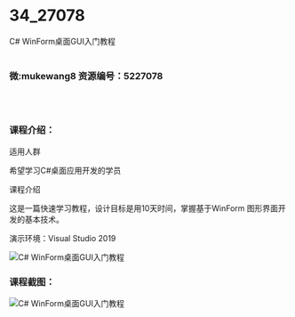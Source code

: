 # 34_27078
C# WinForm桌面GUI入门教程
<br/></br>
<h3>微:mukewang8 资源编号：5227078</h3>
<br/></br>
<h3>课程介绍：</h3>
<p>适用人群</p>
<p>希望学习C#桌面应用开发的学员</p>
<p>课程介绍</p>
<p>这是一篇快速学习教程，设计目标是用10天时间，掌握基于<a title="查看与 WinForm 相关的文章" target="_blank">WinForm</a> 图形界面开发的基本技术。</p>
<p>演示环境：Visual Studio 2019</p>
<p><img src="https://www.ko996.com/wp-content/uploads/img/2022/10/1-69-300x169.png" alt="C# WinForm桌面GUI入门教程"></p>
<div class="info-desc">
<h3>课程截图：</h3>
<p><img src="https://www.ko996.com/wp-content/uploads/img/2022/10/2-70.png" alt="C# WinForm桌面GUI入门教程"></p>


			
</div>
